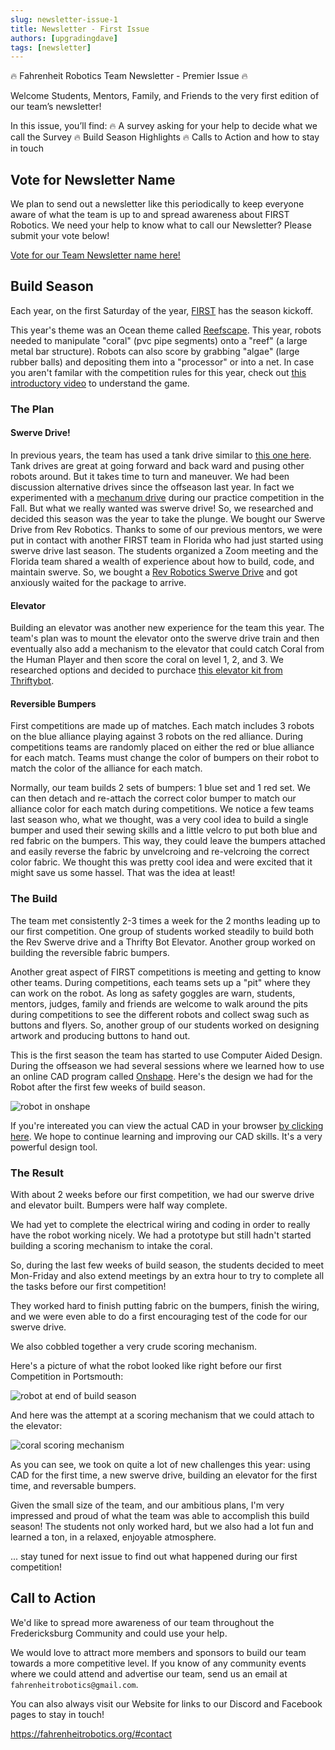 ```yaml
---
slug: newsletter-issue-1
title: Newsletter - First Issue
authors: [upgradingdave]
tags: [newsletter]
---
```


🔥 Fahrenheit Robotics Team Newsletter - Premier Issue 🔥

<!--truncate-->

Welcome Students, Mentors, Family, and Friends to the very first edition of our team’s newsletter! 

In this issue, you’ll find:
🔥 A survey asking for your help to decide what we call the Survey
🔥 Build Season Highlights
🔥 Calls to Action and how to stay in touch

## Vote for Newsletter Name

We plan to send out a newsletter like this periodically to keep everyone aware of what the team is up to and spread awareness about FIRST Robotics. We need your help to know what to call our Newsletter? Please submit your vote below!

[Vote for our Team Newsletter name here!](https://docs.google.com/forms/d/e/1FAIpQLSeegt_XlNxynxHsU6L0fLS5Tv6FAAqplAI5JfsdU5CO0gfnlA/viewform)

## Build Season

Each year, on the first Saturday of the year, [FIRST](https://www.firstinspires.org/) has the season kickoff. 

This year's theme was an Ocean theme called [Reefscape](https://www.firstinspires.org/robotics/frc/game-and-season). This year, robots needed to manipulate "coral" (pvc pipe segments) onto a "reef" (a large metal bar structure). Robots can also score by grabbing "algae" (large rubber balls) and depositing them into a "processor" or into a net. In case you aren't familar with the competition rules for this year, check out [this introductory video](https://youtu.be/YWbxcjlY9JY?si=EYqdJJVxP4pZ3Xwv) to understand the game. 

### The Plan

#### Swerve Drive!

In previous years, the team has used a tank drive similar to [this one here](https://www.andymark.com/products/am14u6-with-no-gearboxes?via=Z2lkOi8vYW5keW1hcmsvV29ya2FyZWE6OkNhdGFsb2c6OkNhdGVnb3J5LzVhZjhkN2Y1YmM2ZjZkNWUzNmYyMzRkOA). Tank drives are great at going forward and back ward and pusing other robots around. But it takes time to turn and maneuver. We had been discussion alternative drives since the offseason last year. In fact we experimented with a [mechanum drive](https://en.wikipedia.org/wiki/Mecanum_wheel) during our practice competition in the Fall. But what we really wanted was swerve drive! So, we researched and decided this season was the year to take the plunge. We bought our Swerve Drive from Rev Robotics. Thanks to some of our previous mentors, we were put in contact with another FIRST team in Florida who had just started using swerve drive last season. The students organized a Zoom meeting and the Florida team shared a wealth of experience about how to build, code, and maintain swerve. So, we bought a [Rev Robotics Swerve Drive](https://www.revrobotics.com/rev-25-3270/) and got anxiously waited for the package to arrive. 

#### Elevator

Building an elevator was another new experience for the team this year. The team's plan was to mount the elevator onto the swerve drive train and then eventually also add a mechanism to the elevator that could catch Coral from the Human Player and then score the coral on level 1, 2, and 3. We researched options and decided to purchace [this elevator kit from Thriftybot](https://www.thethriftybot.com/products/thrifty-elevator-stage-kit). 

#### Reversible Bumpers

First competitions are made up of matches. Each match includes 3 robots on the blue alliance playing against 3 robots on the red alliance. During competitions teams are randomly placed on either the red or blue alliance for each match. Teams must change the color of bumpers on their robot to match the color of the alliance for each match.

Normally, our team builds 2 sets of bumpers: 1 blue set and 1 red set. We can then detach and re-attach the correct color bumper to match our alliance color for each match during competitions. We notice a few teams last season who, what we thought, was a very cool idea to build a single bumper and used their sewing skills and a little velcro to put both blue and red fabric on the bumpers. This way, they could leave the bumpers attached and easily reverse the fabric by unvelcroing and re-velcroing the correct color fabric. We thought this was pretty cool idea and were excited that it might save us some hassel. That was the idea at least!

### The Build

The team met consistently 2-3 times a week for the 2 months leading up to our first competition. One group of students worked steadily to build both the Rev Swerve drive and a Thrifty Bot Elevator. Another group worked on building the reversible fabric bumpers.

Another great aspect of FIRST competitions is meeting and getting to know other teams. During competitions, each teams sets up a "pit" where they can work on the robot. As long as safety goggles are warn, students, mentors, judges, family and friends are welcome to walk around the pits during competitions to see the different robots and collect swag such as buttons and flyers. So, another group of our students worked on designing artwork and producing buttons to hand out. 

This is the first season the team has started to use Computer Aided Design. During the offseason we had several sessions where we learned how to use an online CAD program called [Onshape](https://www.onshape.com/). Here's the design we had for the Robot after the first few weeks of build season. 

![robot in onshape](/img/2025-03-28/cad.png)

If you're intereated you can view the actual CAD in your browser [by clicking here](https://cad.onshape.com/documents/a22a39e157b5af2a791cb649/w/45a0f9ccefe88d22eea74af4/e/66bd5f9525a5a97b00942456?renderMode=0&uiState=67e7eba70da54a7efcd25f7b). We hope to continue learning and improving our CAD skills. It's a very powerful design tool. 

### The Result

With about 2 weeks before our first competition, we had our swerve drive and elevator built. Bumpers were half way complete. 

We had yet to complete the electrical wiring and coding in order to really have the robot working nicely. We had a prototype but still hadn't started building a scoring mechanism to intake the coral. 

So, during the last few weeks of build season, the students decided to meet Mon-Friday and also extend meetings by an extra hour to try to complete all the tasks before our first competition!

They worked hard to finish putting fabric on the bumpers, finish the wiring, and we were even able to do a first encouraging test of the code for our swerve drive. 

We also cobbled together a very crude scoring mechanism. 

Here's a picture of what the robot looked like right before our first Competition in Portsmouth: 

![robot at end of build season](/img/2025-03-28/IMG_0197.jpg)

And here was the attempt at a scoring mechanism that we could attach to the elevator: 

![coral scoring mechanism](/img/2025-03-28/IMG_0198.jpg)

As you can see, we took on quite a lot of new challenges this year: using CAD for the first time, a new swerve drive, building an elevator for the first time, and reversable bumpers. 

Given the small size of the team, and our ambitious plans, I'm very impressed and proud of what the team was able to accomplish this build season! The students not only worked hard, but we also had a lot fun and learned a ton, in a relaxed, enjoyable atmosphere. 

... stay tuned for next issue to find out what happened during our first competition! 

## Call to Action

We'd like to spread more awareness of our team throughout the Fredericksburg Community and could use your help. 

We would love to attract more members and sponsors to build our team towards a more competitive level. If you know of any community events where we could attend and advertise our team, send us an email at `fahrenheitrobotics@gmail.com`. 

You can also always visit our Website for links to our Discord and Facebook pages to stay in touch!

https://fahrenheitrobotics.org/#contact




